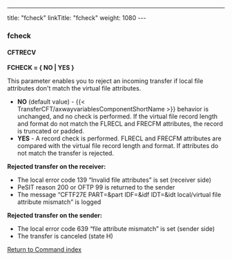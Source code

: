 ---
title: "fcheck"
linkTitle: "fcheck"
weight: 1080
--- <span id="fcheck"></span>

### fcheck

#### CFTRECV

****FCHECK = { NO &#124; YES }****

This parameter enables you to reject an incoming transfer if local file
attributes don't match the virtual file attributes.

- ****NO****
    (default value) - {{< TransferCFT/axwayvariablesComponentShortName >}} behavior is unchanged, and no check is
    performed. If the virtual file record length and format do not match the
    FLRECL and FRECFM attributes, the record is truncated or padded.
- ****YES**** - A record check is performed. FLRECL and FRECFM attributes are compared
    with the virtual file record length and format. If attributes do not match
    the transfer is rejected.

****Rejected
transfer on the receiver:****

- The local error code 139 “Invalid file
    attributes” is set (receiver side)
- PeSIT reason 200 or OFTP 99 is returned
    to the sender
- The message “CFTF27E PART=&part IDF=&idf
    IDT=&idt local/virtual file attribute mismatch” is logged

****Rejected transfer on the sender:****

- The local error code 639 “file attribute
    mismatch” is set (sender side)
- The transfer is canceled (state H)

[Return to Command index](../../)

